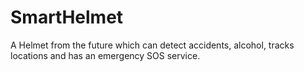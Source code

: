 # SmartHelmet
A Helmet from the future which can detect accidents, alcohol, tracks locations and has an emergency SOS service.
